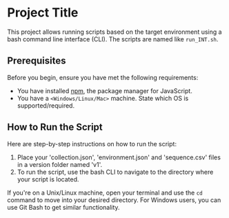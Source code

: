 # Project Title

This project allows running scripts based on the target environment using a bash command line interface (CLI). The scripts are named like `run_INT.sh`.

## Prerequisites

Before you begin, ensure you have met the following requirements:

* You have installed [npm](https://www.npmjs.com/get-npm), the package manager for JavaScript.
* You have a `<Windows/Linux/Mac>` machine. State which OS is supported/required.

## How to Run the Script

Here are step-by-step instructions on how to run the script:

1. Place your 'collection.json', 'environment.json' and 'sequence.csv' files in a version folder named 'v1'.
2. To run the script, use the bash CLI to navigate to the directory where your script is located.

If you're on a Unix/Linux machine, open your terminal and use the `cd` command to move into your desired directory. For Windows users, you can use Git Bash to get similar functionality.